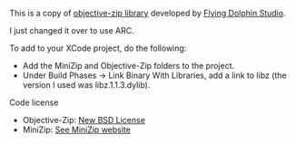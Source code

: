 This is a copy of [objective-zip library](http://code.google.com/p/objective-zip/) developed by [Flying Dolphin Studio](http://www.flyingdolphinstudio.com). 

I just changed it over to use ARC.

To add to your XCode project, do the following:
* Add the MiniZip and Objective-Zip folders to the project.
* Under Build Phases -> Link Binary With Libraries, add a link to libz (the version I used was libz.1.1.3.dylib).

Code license

* Objective-Zip: [New BSD License](http://www.opensource.org/licenses/bsd-license.php)
* MiniZip: [See MiniZip website](http://www.winimage.com/zLibDll/minizip.html)

